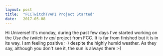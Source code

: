 ```yaml
---
layout: post
title:  "FCCTwitchTVAPI Project Started"
date:   2017-05-08
---
```


Hi Universe! It's monday, during the past few days I've started working on the *Use the twitch tv api* project from FCC. It is far from finished but it is in its way. I am feeling positive :-) despite the highly humid weather. As they say, although you don't see it, the sun is always there :-)

